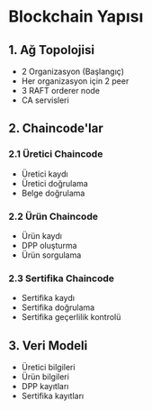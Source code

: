 # Blockchain Yapısı

## 1. Ağ Topolojisi
- 2 Organizasyon (Başlangıç)
- Her organizasyon için 2 peer
- 3 RAFT orderer node
- CA servisleri

## 2. Chaincode'lar
### 2.1 Üretici Chaincode
- Üretici kaydı
- Üretici doğrulama
- Belge doğrulama

### 2.2 Ürün Chaincode
- Ürün kaydı
- DPP oluşturma
- Ürün sorgulama

### 2.3 Sertifika Chaincode
- Sertifika kaydı
- Sertifika doğrulama
- Sertifika geçerlilik kontrolü

## 3. Veri Modeli
- Üretici bilgileri
- Ürün bilgileri
- DPP kayıtları
- Sertifika kayıtları 